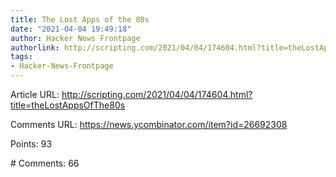 ```yaml
---
title: The Lost Apps of the 80s
date: "2021-04-04 19:49:18"
author: Hacker News Frontpage
authorlink: http://scripting.com/2021/04/04/174604.html?title=theLostAppsOfThe80s
tags:
- Hacker-News-Frontpage
---
```


<p>Article URL: <a href="http://scripting.com/2021/04/04/174604.html?title=theLostAppsOfThe80s">http://scripting.com/2021/04/04/174604.html?title=theLostAppsOfThe80s</a></p>
<p>Comments URL: <a href="https://news.ycombinator.com/item?id=26692308">https://news.ycombinator.com/item?id=26692308</a></p>
<p>Points: 93</p>
<p># Comments: 66</p>
